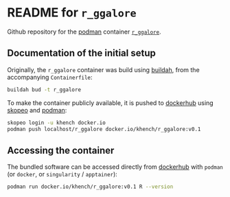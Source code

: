 # README for `r_ggalore`

Github repository for the [podman](https://podman.io/) container [`r_ggalore`](https://hub.docker.com/repository/docker/khench/r_ggalore).

## Documentation of the initial setup

Originally, the `r_ggalore` container was build using [buildah](https://buildah.io/), from the accompanying `Containerfile`:

```sh
buildah bud -t r_ggalore
```

To make the container publicly available, it is pushed to [dockerhub](https://hub.docker.com/r/khench/r_ggalore) using [skopeo](https://github.com/containers/skopeo) and [podman](https://podman.io/):

```sh
skopeo login -u khench docker.io
podman push localhost/r_ggalore docker.io/khench/r_ggalore:v0.1
```

## Accessing the container

The bundled software can be accessed directly from [dockerhub](https://hub.docker.com/r/khench/r_ggalore) with `podman` (or `docker`, or `singularity` / `apptainer`):

```sh
podman run docker.io/khench/r_ggalore:v0.1 R --version
```
